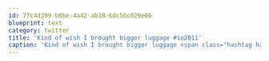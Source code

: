 ```yaml
---
id: 77c4d399-b6be-4a42-ab38-6dc56c029e06
blueprint: text
category: twitter
title: 'Kind of wish I brought bigger luggage #io2011'
caption: 'Kind of wish I brought bigger luggage <span class="hashtag hashtag_local">#<a href="http://tweettemp.darylchymko.ca/?tag=io2011">io2011</a>'
---
```

